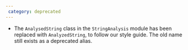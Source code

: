 ```yaml
---
 category: deprecated
---
```

 * The `AnalysedString` class in the `StringAnalysis` module has been replaced with `AnalyzedString`, to follow our style guide. The old name still exists as a deprecated alias.
